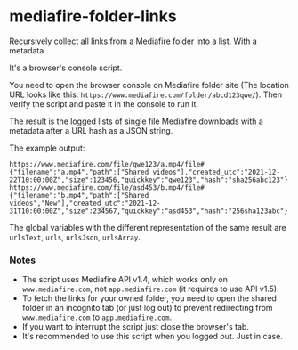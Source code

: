 # mediafire-folder-links

Recursively collect all links from a Mediafire folder into a list. With a metadata.

It's a browser's console script.

You need to open the browser console on Mediafire folder site (The location URL looks like this: `https://www.mediafire.com/folder/abcd123qwe/`).
Then verify the script and paste it in the console to run it.

The result is the logged lists of single file Mediafire downloads with a metadata after a URL hash as a JSON string.

The example output:
```
https://www.mediafire.com/file/qwe123/a.mp4/file#{"filename":"a.mp4","path":["Shared videos"],"created_utc":"2021-12-22T10:00:00Z","size":123456,"quickkey":"qwe123","hash":"sha256abc123"}
https://www.mediafire.com/file/asd453/b.mp4/file#{"filename":"b.mp4","path":["Shared videos","New"],"created_utc":"2021-12-31T10:00:00Z","size":234567,"quickkey":"asd453","hash":"256sha123abc"}
```

The global variables with the different representation of the same result are `urlsText`, `urls`, `urlsJson`, `urlsArray`.

### Notes
- The script uses Mediafire API v1.4, which works only on `www.mediafire.com`, not `app.mediafire.com` (it requires to use API v1.5).
- To fetch the links for your owned folder, you need to open the shared folder in an incognito tab (or just log out) to prevent redirecting from `www.mediafire.com` to `app.mediafire.com`.
- If you want to interrupt the script just close the browser's tab.
- It's recommended to use this script when you logged out. Just in case.
